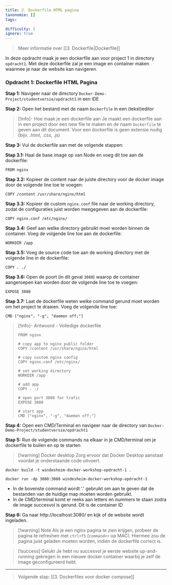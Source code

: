 ```yaml
---
title: 2. Dockerfile HTML pagina
taxonomie: []
tags:

difficulty: 1
ignore: true 
---
```


> Meer informatie over [[3. Dockerfile|Dockerfile]]

In deze opdracht maak je een dockerfile aan voor project 1 in directory `opdracht1`. Met deze dockerfile zal je een image en container maken waarmee je naar de website kan navigeren.

### Opdracht 1: Dockerfile HTML Pagina
**Stap 1:** Navigeer naar de directory `Docker-Demo-Project/studentversie/opdracht1` in een IDE

**Stap 2:** Open het bestand met de naam `Dockerfile` in een (tekst)editor

> [!info]- Hoe maak je een dockerfile aan
> Je maakt een dockerfile aan in een project door een new file te maken en de naam `Dockerfile` te geven aan dit document. Voor een dockerfile is geen extensie nodig (bijv. .html, .css, .js)

**Stap 3:** Vul de dockerfile aan met de volgende stappen:

**Stap 3.1:** Haal de base image op van Node en voeg dit toe aan de dockerfile:
```
FROM nginx
```

**Stap 3.2:** Kopieer de content naar de juiste directory voor de docker image door de volgende line toe te voegen:
```
COPY /content /usr/share/nginx/html
```

**Stap 3.3:** Kopieer de custom `nginx.conf` file naar de working directory, zodat de configuraties juist worden meegegeven aan de dockerfile:
```
COPY nginx.conf /etc/nginx/
```

**Stap 3.4:** Geef aan welke directory gebruikt moet worden binnen de container. Voeg de volgende line toe aan de dockerfile:
```
WORKDIR /app 
```

**Stap 3.5:** Voeg de source code toe aan de working directory met de volgende line in de dockerfile:
```
COPY . ./ 
```

**Stap 3.6:** Open de poort (in dit geval `3080`) waarop de container aangeroepen kan worden door de volgende line toe te voegen:
```
EXPOSE 3080
```

**Stap 3.7:** Laat de dockerfile weten welke command gerund moet worden om het project te draaien. Voeg de volgende line toe:
```
CMD ["nginx", "-g", "daemon off;"]
```

> [!info]- Antwoord - Volledige dockerfile
> ```
> FROM nginx
> 
># copy app to nginx public folder
>COPY /content /usr/share/nginx/html
>
> # copy custom nginx config
> COPY nginx.conf /etc/nginx/
> 
> # set working directory
> WORKDIR /app
> 
> # add app
> COPY . ./
> 
> # open port 3080 for trafic
> EXPOSE 3080
> 
> # start app
> CMD ["nginx", "-g", "daemon off;"]
> ```

**Stap 4:** Open een CMD/Terminal en navigeer naar de directory van `Docker-Demo-Project/studentversie/opdracht1`

**Stap 5:** Run de volgende commands na elkaar in je CMD/terminal om je dockerfile te builen en op te starten

> [!warning] Docker desktop
> Zorg ervoor dat Docker Desktop aanstaat voordat je onderstaande code uitvoert.

```
docker build -t windesheim-docker-workshop-opdracht-1 .
```

```
docker run -dp 3080:3080 windesheim-docker-workshop-opdracht-1
```
- In de bovenste command wordt '.' gebruikt om aan te geven dat de bestanden van de huidige map moeten worden gebruikt. 
- In de CMD/terminal komt er reeks aan letters en nummers te staan zodra de image succesvol is gerund. Dit is de container ID

**Stap 6:** Ga naar http://localhost:3080/ en kijk of de website wordt ingeladen.

> [!warning] Note
> Als je een nginx pagina te zien krijgen, probeer de pagina te refreshen met `ctrl+f5` (`command+r` op MAC). Hiermee zou de pagina juist geladen moeten worden, indien de dockerfile correct is.

> [!success] Gelukt
> Je hebt nu succesvol je eerste website up-and-running gekregen in een nieuwe docker container waarbij je zelf de image geconfigureerd hebt. 


---
> Volgende stap: [[3. Dockerfiles voor docker compose]]
